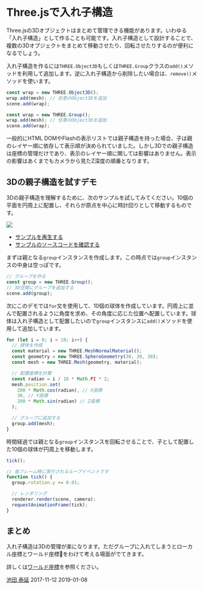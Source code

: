 # Three.jsで入れ子構造

Three.jsの3Dオブジェクトはまとめて管理できる機能があります。いわゆる「入れ子構造」として作ることも可能です。入れ子構造として設計することで、複数の3Dオブジェクトをまとめて移動させたり、回転させたりするのが便利になるでしょう。


入れ子構造を作るには`THREE.Object3D`もしくは`THREE.Group`クラスの`add()`メソッドを利用して追加します。逆に入れ子構造から削除したい場合は、`remove()`メソッドを使います。

```js
const wrap = new THREE.Object3D(); 
wrap.add(mesh); // 任意のObject3Dを追加 
scene.add(wrap); 
```

```js
const wrap = new THREE.Group(); 
wrap.add(mesh); // 任意のObject3Dを追加 
scene.add(wrap); 
```


一般的にHTML DOMやFlashの表示リストでは親子構造を持った場合、子は親のレイヤー順に依存して表示順が決められていました。しかし3Dでの親子構造は座標の管理だけであり、表示のレイヤー順に関しては影響はありません。表示の影響はあくまでもカメラから見たZ深度の順番となります。 

## 3Dの親子構造を試すデモ

3Dの親子構造を理解するために、次のサンプルを試してみてください。10個の平面を円周上に配置し、それらが原点を中心に時計回りとして移動するものです。

![](../imgs/object_group.png)

- [サンプルを再生する](https://ics-creative.github.io/tutorial-three/samples/object_group.html)
- [サンプルのソースコードを確認する](../samples/object_group.html)


まずは親となる`group`インスタンスを作成します。この時点では`group`インスタンスの中身は空っぽです。

```js
// グループを作る
const group = new THREE.Group();
// 3D空間にグループを追加する
scene.add(group);
```


次にこのデモでは`for`文を使用して、10個の球体を作成しています。円周上に並んで配置されるように角度を求め、その角度に応じた位置へ配置しています。球体は入れ子構造として配置したいので`group`インスタンスに`add()`メソッドを使用して追加しています。


```js
for (let i = 0; i < 10; i++) {
  // 球体を作成
  const material = new THREE.MeshNormalMaterial();
  const geometry = new THREE.SphereGeometry(30, 30, 30);
  const mesh = new THREE.Mesh(geometry, material);

  // 配置座標を計算
  const radian = i / 10 * Math.PI * 2;
  mesh.position.set(
    200 * Math.cos(radian), // X座標
    30, // Y座標
    200 * Math.sin(radian) // Z座標
  );

  // グループに追加する
  group.add(mesh);
}
```


時間経過では親となる`group`インスタンスを回転させることで、子として配置した10個の球体が円周上を移動します。 

```js
tick();

// 毎フレーム時に実行されるループイベントです
function tick() {
  group.rotation.y += 0.01;

  // レンダリング
  renderer.render(scene, camera);
  requestAnimationFrame(tick);
}
```

## まとめ

入れ子構造は3Dの管理が楽になります。ただグループに入れてしまうとローカル座標とワールド座標をわけて考える場面がでてきます。

詳しくは[ワールド座標](position_world.md)を参照ください。


<article-author>[池田 泰延](https://twitter.com/clockmaker)</article-author>
<article-date-published>2017-11-12</article-date-published>
<article-date-modified>2019-01-08</article-date-modified>
